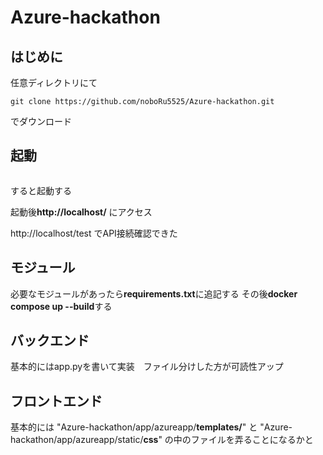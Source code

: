 # Azure-hackathon
## はじめに
任意ディレクトリにて
```
git clone https://github.com/noboRu5525/Azure-hackathon.git
```
でダウンロード

## 起動

```docker compose up --build
```
すると起動する

起動後**http://localhost/**
にアクセス

http://localhost/test
でAPI接続確認できた

## モジュール
必要なモジュールがあったら**requirements.txt**に追記する
その後**docker compose up --build**する

## バックエンド
基本的にはapp.pyを書いて実装　ファイル分けした方が可読性アップ

## フロントエンド
基本的には
"Azure-hackathon/app/azureapp/**templates/**"
と
"Azure-hackathon/app/azureapp/static/**css**"
の中のファイルを弄ることになるかと

